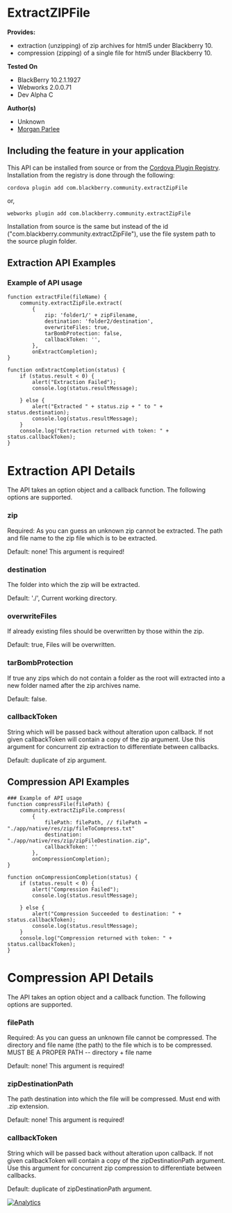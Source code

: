 ExtractZIPFile 
==============

**Provides:**
* extraction (unzipping) of zip archives for html5 under Blackberry 10.
* compression (zipping) of a single file for html5 under Blackberry 10.

**Tested On**

* BlackBerry 10.2.1.1927
* Webworks 2.0.0.71
* Dev Alpha C

**Author(s)** 

* Unknown
* [Morgan Parlee](https://github.com/mkparlee) 


## Including the feature in your application

This API can be installed from source or from the [Cordova Plugin Registry](http://plugins.cordova.io/). Installation from the registry is done through the following:

	cordova plugin add com.blackberry.community.extractZipFile

or,
	
	webworks plugin add com.blackberry.community.extractZipFile

Installation from source is the same but instead of the id ("com.blackberry.community.extractZipFile"), use the file system path to the source plugin folder.


Extraction API Examples
--------------
### Example of API usage
	function extractFile(fileName) {
		community.extractZipFile.extract(
			{
				zip: 'folder1/' + zipFilename,
				destination: 'folder2/destination',
				overwriteFiles: true,
				tarBombProtection: false,
				callbackToken: '',
			},
			onExtractCompletion);
	}

	function onExtractCompletion(status) {	
		if (status.result < 0) {
			alert("Extraction Failed");
			console.log(status.resultMessage);

		} else {
			alert("Extracted " + status.zip + " to " + status.destination);
			console.log(status.resultMessage);
		}
		console.log("Extraction returned with token: " + status.callbackToken);
  	}	 
    									
Extraction API Details
===============
The API takes an option object and a callback function.
The following options are supported.

### zip
Required: As you can guess an unknown zip cannot be extracted.
The path and file name to the zip file which is to be extracted.

Default: none! This argument is required!


### destination
The folder into which the zip will be extracted.

Default: './', Current working directory.


### overwriteFiles
If already existing files should be overwritten by those within the zip.

Default: true, Files will be overwritten.


### tarBombProtection
If true any zips which do not contain a folder as the root will extracted into a
new folder named after the zip archives name.

Default: false. 


### callbackToken
String which will be passed back without alteration upon callback. If not given
callbackToken will contain a copy of the zip argument. Use this argument for
concurrent zip extraction to differentiate between callbacks.

Default: duplicate of zip argument.



Compression API Examples
--------------
	### Example of API usage
	function compressFile(filePath) {
		community.extractZipFile.compress(
			{
				filePath: filePath, // filePath = "./app/native/res/zip/fileToCompress.txt"
				destination: "./app/native/res/zip/zipFileDestination.zip",
				callbackToken: ''
			},
			onCompressionCompletion);
	}

	function onCompressionCompletion(status) {	
		if (status.result < 0) {
			alert("Compression Failed");
			console.log(status.resultMessage);

		} else {
			alert("Compression Succeeded to destination: " + status.callbackToken);
			console.log(status.resultMessage);
		}
		console.log("Compression returned with token: " + status.callbackToken);
  	}	 
    									
Compression API Details
===============
The API takes an option object and a callback function.
The following options are supported.

### filePath
Required: As you can guess an unknown file cannot be compressed.
The directory and file name (the path) to the file which is to be compressed. MUST BE A PROPER PATH -- directory + file name

Default: none! This argument is required!


### zipDestinationPath
The path destination into which the file will be compressed. Must end with .zip extension.

Default: none! This argument is required!


### callbackToken
String which will be passed back without alteration upon callback. If not given
callbackToken will contain a copy of the zipDestinationPath argument. Use this argument for
concurrent zip compression to differentiate between callbacks.

Default: duplicate of zipDestinationPath argument.

[![Analytics](https://ga-beacon.appspot.com/UA-46817652-1/WebWorks-Community-APIs/BB10-Cordova/ExtractZipFile?pixel)](https://github.com/igrigorik/ga-beacon)